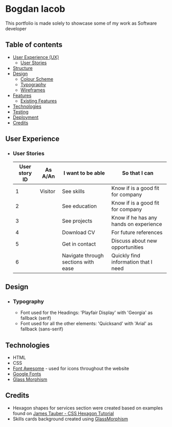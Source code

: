 # Bogdan Iacob
This portfolio is made solely to showcase some of my work as Software developer

## Table of contents
* [User Experience (UX)](#user-experience)
    * [User Stories](#user-stories)
* [Structure](#structure)
* [Design](#design)
    * [Colour Scheme](#colour-scheme)
    * [Typography](#typography)
    * [Wireframes](#wireframes)
* [Features](#features)
    * [Existing Features](#existing-features)
* [Technologies](#technologies)
* [Testing](#testing)
* [Deployment](#deployment)
* [Credits](#credits)

## User Experience
-   ### User Stories

    | User story ID | As A/An | I want to be able | So that I can |
    | ------------- | ------- | ----------------- | ------------- |
    | 1 | Visitor   | See skills                          | Know if is a good fit for company      |
    | 2 |           | See education                       | Know if is a good fit for company      |
    | 3 |           | See projects                        | Know if he has any hands on experience |
    | 4 |           | Download CV                         | For future references                  |
    | 5 |           | Get in contact                      | Discuss about new opportunities        |
    | 6 |           | Navigate through sections with ease | Quickly find information that I need   |

## Design

-   ### Typography
    -   Font used for the Headings: 'Playfair Display' with 'Georgia' as fallback (serif)
    -   Font used for all the other elements: 'Quicksand' with 'Arial' as fallback (sans-serif)

## Technologies
-   HTML
-   CSS
-   [Font Awesome](https://fontawesome.com/) - used for icons throughout the website
-   [Google Fonts](https://fonts.google.com/)
-   [Glass Morphism](https://css.glass/)

## Credits
-   Hexagon shapes for services section were created based on examples found on [James Tauber - CSS Hexagon Tutorial](https://jtauber.github.io/articles/css-hexagon.html)
-   Skills cards background created using [GlassMorphism](https://css.glass/)
